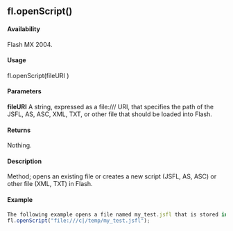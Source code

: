 ## fl.openScript()

#### Availability

Flash MX 2004.

#### Usage

fl.openScript(fileURI )

#### Parameters

**fileURI** A string, expressed as a file:/// URI, that specifies the path of the JSFL, AS, ASC, XML, TXT, or other file that should be loaded into Flash.

#### Returns

Nothing.

#### Description

Method; opens an existing file or creates a new script (JSFL, AS, ASC) or other file (XML, TXT) in Flash.

#### Example

```javascript
The following example opens a file named my_test.jsfl that is stored in the temp directory on the C drive:
fl.openScript("file:///c|/temp/my_test.jsfl");

```